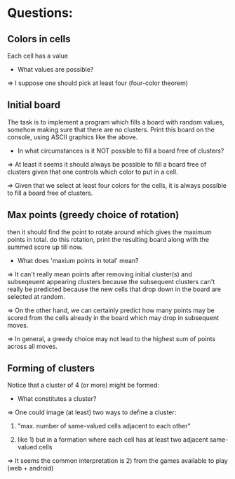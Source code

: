 # Questions:

## Colors in cells
Each cell has a value

- What values are possible? 

=> I suppose one should pick at least four (four-color theorem)

## Initial board
The task is to implement a program which fills a board with random
values, somehow making sure that there are no clusters. Print this board
on the console, using ASCII graphics like the above.

- In what circumstances is it NOT possible to fill a board free of clusters?

=> At least it seems it should always be possible to fill a board free of
clusters given that one controls which color to put in a cell.

=> Given that we select at least four colors for the cells, it is always
possible to fill a board free of clusters.


## Max points (greedy choice of rotation)
then it should find the point to rotate around which gives the maximum
points in total. do this rotation, print the resulting board along with
the summed score up till now.

- What does 'maxium points in total' mean?

=> It can't really mean points after removing initial cluster(s) and
subseqeuent appearing clusters because the subsequent clusters can't really be
predicted because the new cells that drop down in the board are selected at
random.

=> On the other hand, we can certainly predict how many points may be scored
from the cells already in the board which may drop in subsequent moves.

=> In general, a greedy choice may not lead to the highest sum of points across
all moves.

## Forming of clusters
Notice that a cluster of 4 (or more) might be formed:

- What constitutes a cluster?

=> One could image (at least) two ways to define a cluster:

1) "max. number of same-valued cells adjacent to each other"

2) like 1) but in a formation where each cell has at least two adjacent
   same-valued cells

=> It seems the common interpretation is 2) from the games available to play
(web + android)
